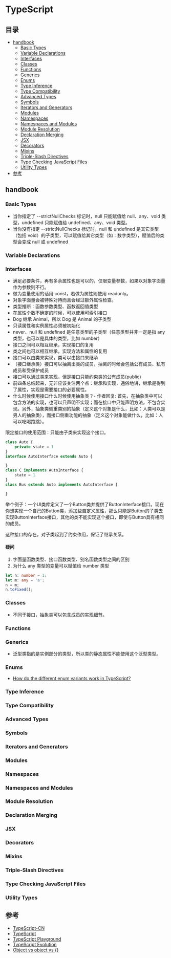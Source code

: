 # TypeScript

## 目录

- [handbook](#handbook)
  - [Basic Types](#basic-types)
  - [Variable Declarations](#variable-declarations)
  - [Interfaces](#interfaces)
  - [Classes](#classes)
  - [Functions](#functions)
  - [Generics](#generics)
  - [Enums](#enums)
  - [Type Inference](#type-inference)
  - [Type Compatibility](#type-compatibility)
  - [Advanced Types](#advanced-types)
  - [Symbols](#symbols)
  - [Iterators and Generators](#iterators-and-generators)
  - [Modules](#modules)
  - [Namespaces](#namespaces)
  - [Namespaces and Modules](#namespaces-and-modules)
  - [Module Resolution](#module-resolution)
  - [Declaration Merging](#declaration-merging)
  - [JSX](#jsx)
  - [Decorators](#decorators)
  - [Mixins](#mixins)
  - [Triple-Slash Directives](#triple-slash-directives)
  - [Type Checking JavaScript Files](#type-checking-javascript-files)
  - [Utility Types](#utility-types)
- [参考](#参考)

## handbook

### Basic Types

- 当你指定了 --strictNullChecks 标记时，null 只能赋值给 null、any、void 类型，undefined 只能赋值给 undefined、any、void 类型。
- 当你没有指定 --strictNullChecks 标记时，null 和 undefined 是其它类型（包括 void）的子类型，可以赋值给其它类型（如：数字类型），赋值后的类型会变成 null 或 undefined

### Variable Declarations


### Interfaces

- 满足必要条件，再有多余属性也是可以的，仅限变量参数，如果以对象字面量作为参数则不行。
- 做为变量使用的话用 const，若做为属性则使用 readonly。
- 对象字面量会被特殊对待而且会经过额外属性检查。
- 类型推断：函数参数类型、函数返回值类型
- 在属性个数不确定的时候，可以使用可索引接口
- Dog 继承 Animal，所以 Dog 是 Animal 的子类型
- 只读属性和实例属性必须被初始化
- never、null 和 undefined 是任意类型的子类型（任意类型并非一定是指 any 类型，也可以是具体的类型，比如 number）
- 接口之间可以相互继承，实现接口的复用
- 类之间也可以相互继承，实现方法和属性的复用
- 接口可以由类来实现，类可以由接口来继承
- （接口继承类）接口可以抽离出类的成员，抽离的时候会包括公有成员、私有成员和受保护成员
- 接口可以通过类来实现，但是接口只能约束类的公有成员(public)
- 前四条总结起来，无非应该关注两个点：继承和实现，通俗地讲，继承是得到了属性，实现是需要接口的必要属性。
- 什么时候使用接口什么时候使用抽象类？- 作者回复: 首先，在抽象类中可以包含方法的实现，也可以只声明不实现；而在接口中只能声明方法，不包含实现。另外，抽象类侧重类别的抽象（定义这个对象是什么，比如：人类可以是男人的抽象类），而接口侧重功能的抽象（定义这个对象能做什么，比如：人可以吃喝跑跳）。

限定接口的使用范围：只能由子类来实现这个接口。
```ts
class Auto {
    private state = 1
}
interface AutoInterface extends Auto {

}
class C implements AutoInterface {
    state = 1
}
class Bus extends Auto implements AutoInterface {

}
```
举个例子：一个UI类库定义了一个Button类并提供了ButtonInterface接口。现在你想实现一个自己的Button类，添加些自定义属性，那么只能是Button的子类去实现ButtonInterface接口，其他的类不能实现这个接口，即使与Button具有相同的成员。

这种接口的存在，对子类起到了约束作用，保证了继承关系。

#### 疑问

1. 字面量函数类型、接口函数类型、别名函数类型之间的区别
2. 为什么 any 类型的变量可以赋值给 number 类型
```ts
let n: number = 1;
let m: any = 'a';
n = m;
n.toFixed();
```

### Classes

- 不同于接口，抽象类可以包含成员的实现细节。


### Functions


### Generics

- 泛型类指的是实例部分的类型，所以类的静态属性不能使用这个泛型类型。


### Enums

- [How do the different enum variants work in TypeScript?](https://stackoverflow.com/questions/28818849/how-do-the-different-enum-variants-work-in-typescript)


### Type Inference


### Type Compatibility


### Advanced Types


### Symbols


### Iterators and Generators


### Modules


### Namespaces


### Namespaces and Modules


### Module Resolution


### Declaration Merging


### JSX


### Decorators


### Mixins


### Triple-Slash Directives


### Type Checking JavaScript Files


### Utility Types


## 参考

- [TypeScript-CN](https://github.com/zhongsp/TypeScript)
- [TypeScript](http://www.typescriptlang.org/)
- [TypeScript Playground](http://www.typescriptlang.org/play/index.html)
- [TypeScript Evolution](https://mariusschulz.com/blog/series/typescript-evolution)
- [Object vs object vs {}](https://mariusschulz.com/blog/the-object-type-in-typescript)
